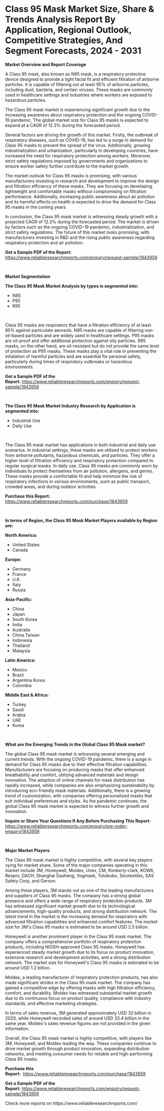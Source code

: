 <p><h1>Class 95 Mask Market Size, Share & Trends Analysis Report By Application, Regional Outlook, Competitive Strategies, And Segment Forecasts, 2024 - 2031</h1></p><p><strong>Market Overview and Report Coverage</strong></p>
<p><p>A Class 95 mask, also known as N95 mask, is a respiratory protective device designed to provide a tight facial fit and efficient filtration of airborne particles. It is capable of filtering out at least 95% of airborne particles, including dust, bacteria, and certain viruses. These masks are commonly used in healthcare settings and industries where workers are exposed to hazardous particles.</p><p>The Class 95 mask market is experiencing significant growth due to the increasing awareness about respiratory protection and the ongoing COVID-19 pandemic. The global market size for Class 95 masks is expected to expand at a CAGR of 12.3% during the forecasted period.</p><p>Several factors are driving the growth of this market. Firstly, the outbreak of respiratory diseases, such as COVID-19, has led to a surge in demand for Class 95 masks to prevent the spread of the virus. Additionally, growing industrialization and urbanization, particularly in developing countries, have increased the need for respiratory protection among workers. Moreover, strict safety regulations imposed by governments and organizations to ensure worker safety further contribute to the market growth.</p><p>The market outlook for Class 95 masks is promising, with various manufacturers investing in research and development to improve the design and filtration efficiency of these masks. They are focusing on developing lightweight and comfortable masks without compromising on filtration performance. Additionally, increasing public awareness about air pollution and its harmful effects on health is expected to drive the demand for Class 95 masks in the coming years.</p><p>In conclusion, the Class 95 mask market is witnessing steady growth with a projected CAGR of 12.3% during the forecasted period. The market is driven by factors such as the ongoing COVID-19 pandemic, industrialization, and strict safety regulations. The future of this market looks promising, with manufacturers investing in R&D and the rising public awareness regarding respiratory protection and air pollution.</p></p>
<p><strong>Get a Sample PDF of the Report:</strong> <a href="https://www.reliableresearchreports.com/enquiry/request-sample/1843959">https://www.reliableresearchreports.com/enquiry/request-sample/1843959</a></p>
<p>&nbsp;</p>
<p><strong>Market Segmentation</strong></p>
<p><strong>The Class 95 Mask Market Analysis by types is segmented into:</strong></p>
<p><ul><li>N95</li><li>P95</li><li>R95</li></ul></p>
<p>&nbsp;</p>
<p><p>Class 95 masks are respirators that have a filtration efficiency of at least 95% against particulate aerosols. N95 masks are capable of filtering non-oil-based particles and are widely used in healthcare settings. P95 masks are oil-proof and offer additional protection against oily particles. R95 masks, on the other hand, are oil-resistant but do not provide the same level of protection as P95 masks. These masks play a vital role in preventing the inhalation of harmful particles and are essential for personal safety, particularly during times of respiratory outbreaks or hazardous environments.</p></p>
<p><strong>Get a Sample PDF of the Report:</strong>&nbsp;<a href="https://www.reliableresearchreports.com/enquiry/request-sample/1843959">https://www.reliableresearchreports.com/enquiry/request-sample/1843959</a></p>
<p>&nbsp;</p>
<p><strong>The Class 95 Mask Market Industry Research by Application is segmented into:</strong></p>
<p><ul><li>Industrial Use</li><li>Daily Use</li></ul></p>
<p>&nbsp;</p>
<p><p>The Class 95 mask market has applications in both industrial and daily use scenarios. In industrial settings, these masks are utilized to protect workers from airborne pollutants, hazardous chemicals, and particles. They offer a higher level of filtration efficiency and respiratory protection compared to regular surgical masks. In daily use, Class 95 masks are commonly worn by individuals to protect themselves from air pollution, allergens, and germs. These masks provide a comfortable fit and help minimize the risk of respiratory infections in various environments, such as public transport, crowded areas, and during outdoor activities.</p></p>
<p><strong>Purchase this Report:</strong>&nbsp; <a href="https://www.reliableresearchreports.com/purchase/1843959">https://www.reliableresearchreports.com/purchase/1843959</a></p>
<p>&nbsp;</p>
<p><strong>In terms of Region, the Class 95 Mask Market Players available by Region are:</strong></p>
<p>
    <p> <strong> North America: </strong>
        <ul>
            <li>United States</li>
            <li>Canada</li>
        </ul>
        </p> 
    <p> <strong> Europe: </strong>
        <ul>
            <li>Germany</li>
            <li>France</li>
            <li>U.K.</li>
            <li>Italy</li>
            <li>Russia</li>
        </ul>
        </p> 
    <p> <strong> Asia-Pacific: </strong>
        <ul>
            <li>China</li>
            <li>Japan</li>
            <li>South Korea</li>
            <li>India</li>
            <li>Australia</li>
            <li>China Taiwan</li>
            <li>Indonesia</li>
            <li>Thailand</li>
            <li>Malaysia</li>
        </ul>
        </p> 
    <p> <strong> Latin America: </strong>
        <ul>
            <li>Mexico</li>
            <li>Brazil</li>
            <li>Argentina Korea</li>
            <li>Colombia</li>
        </ul>
        </p> 
    <p> <strong> Middle East & Africa: </strong>
        <ul>
            <li>Turkey</li>
            <li>Saudi</li>
            <li>Arabia</li>
            <li>UAE</li>
            <li>Korea</li>
        </ul>
    </p>
    </p>
<p>&nbsp;</p>
<p><strong>What are the Emerging Trends in the Global Class 95 Mask market?</strong></p>
<p><p>The global Class 95 mask market is witnessing several emerging and current trends. With the ongoing COVID-19 pandemic, there is a surge in demand for Class 95 masks due to their effective filtration capabilities. Manufacturers are focusing on producing masks that offer enhanced breathability and comfort, utilizing advanced materials and design innovation. The adoption of online channels for mask distribution has rapidly increased, while companies are also emphasizing sustainability by introducing eco-friendly mask materials. Additionally, there is a growing trend of customization, with companies offering personalized masks that suit individual preferences and styles. As the pandemic continues, the global Class 95 mask market is expected to witness further growth and innovation.</p></p>
<p><strong>Inquire or Share Your Questions If Any Before Purchasing This Report</strong>- <a href="https://www.reliableresearchreports.com/enquiry/pre-order-enquiry/1843959">https://www.reliableresearchreports.com/enquiry/pre-order-enquiry/1843959</a></p>
<p>&nbsp;</p>
<p><strong>Major Market Players</strong></p>
<p><p>The Class 95 mask market is highly competitive, with several key players vying for market share. Some of the major companies operating in this market include 3M, Honeywell, Moldex, Uvex, CM, Kimberly-clark, KOWA, Respro, DACH, Shanghai Dasheng, Vogmask, Totobobo, Sinotextiles, SAS Safety Corp, and Gerson.</p><p>Among these players, 3M stands out as one of the leading manufacturers and suppliers of Class 95 masks. The company has a strong global presence and offers a wide range of respiratory protection products. 3M has witnessed significant market growth due to its technological advancements, high-quality products, and strong distribution network. The latest trend in the market is the increasing demand for respirators with advanced filtration capabilities and enhanced comfort features. The market size for 3M's Class 95 masks is estimated to be around USD 2.5 billion.</p><p>Honeywell is another prominent player in the Class 95 mask market. The company offers a comprehensive portfolio of respiratory protection products, including NIOSH-approved Class 95 masks. Honeywell has experienced steady market growth due to its focus on product innovation, extensive research and development activities, and a strong distribution network. The market size for Honeywell's Class 95 masks is estimated to be around USD 1.2 billion.</p><p>Moldex, a leading manufacturer of respiratory protection products, has also made significant strides in the Class 95 mask market. The company has gained a competitive edge by offering masks with high filtration efficiency, comfort, and durability. Moldex has witnessed substantial market growth due to its continuous focus on product quality, compliance with industry standards, and effective marketing strategies.</p><p>In terms of sales revenue, 3M generated approximately USD 32 billion in 2020, while Honeywell recorded sales of around USD 33.4 billion in the same year. Moldex's sales revenue figures are not provided in the given information.</p><p>Overall, the Class 95 mask market is highly competitive, with players like 3M, Honeywell, and Moldex leading the way. These companies continue to drive market growth through product innovation, expanding distribution networks, and meeting consumer needs for reliable and high-performing Class 95 masks.</p></p>
<p><strong>Purchase this Report:</strong>&nbsp;&nbsp;<a href="https://www.reliableresearchreports.com/purchase/1843959">https://www.reliableresearchreports.com/purchase/1843959</a></p>
<p></p>
<p><strong>Get a Sample PDF of the Report:</strong>&nbsp;<a href="https://www.reliableresearchreports.com/enquiry/request-sample/1843959">https://www.reliableresearchreports.com/enquiry/request-sample/1843959</a></p>
<p>Check more reports on https://www.reliableresearchreports.com/</p>